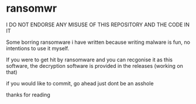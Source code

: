 # ransomwr
I DO NOT ENDORSE ANY MISUSE OF THIS REPOSITORY AND THE CODE IN IT

Some borring ransomware i have written because writing malware is fun, no intentions to use it myself.

If you were to get hit by ransomware and you can recgonise it as this software, the decryption software is provided in the releases (working on that)

if you would like to commit, go ahead just dont be an asshole

thanks for reading

